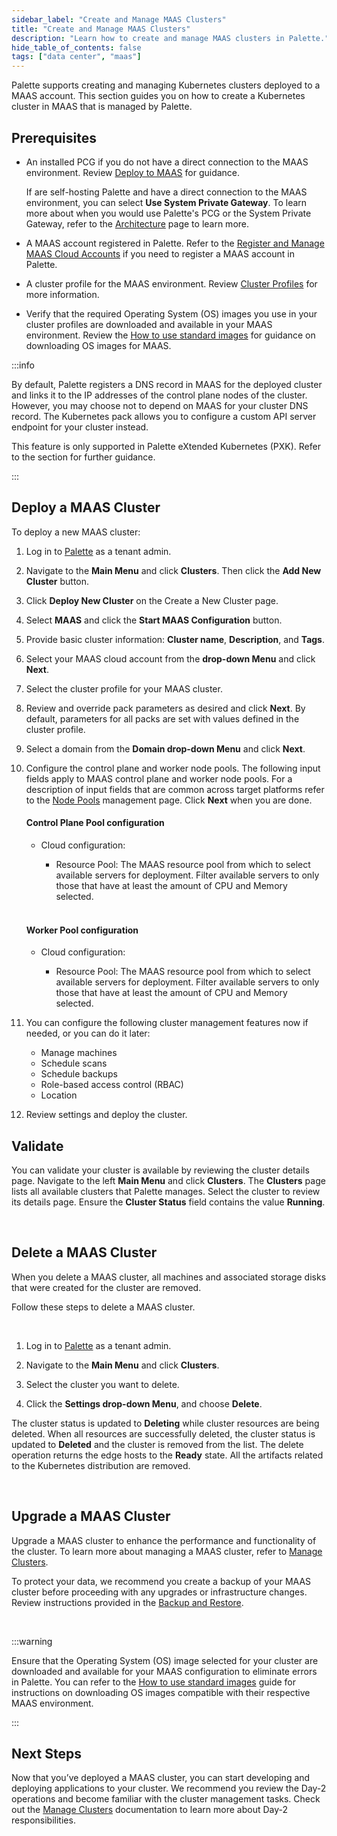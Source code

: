 ```yaml
---
sidebar_label: "Create and Manage MAAS Clusters"
title: "Create and Manage MAAS Clusters"
description: "Learn how to create and manage MAAS clusters in Palette."
hide_table_of_contents: false
tags: ["data center", "maas"]
---
```


Palette supports creating and managing Kubernetes clusters deployed to a MAAS account. This section guides you on how to
create a Kubernetes cluster in MAAS that is managed by Palette.

## Prerequisites

- An installed PCG if you do not have a direct connection to the MAAS environment. Review
  [Deploy to MAAS](../../pcg/deploy-pcg/maas.md) for guidance.

  If are self-hosting Palette and have a direct connection to the MAAS environment, you can select **Use System Private
  Gateway**. To learn more about when you would use Palette's PCG or the System Private Gateway, refer to the
  [Architecture](architecture.md) page to learn more.

- A MAAS account registered in Palette. Refer to the
  [Register and Manage MAAS Cloud Accounts](register-manage-maas-cloud-accounts.md) if you need to register a MAAS
  account in Palette.

- A cluster profile for the MAAS environment. Review
  [Cluster Profiles](../../../profiles/cluster-profiles/cluster-profiles.md) for more information.

- Verify that the required Operating System (OS) images you use in your cluster profiles are downloaded and available in
  your MAAS environment. Review the [How to use standard images](https://maas.io/docs/how-to-use-standard-images) for
  guidance on downloading OS images for MAAS.

:::info

By default, Palette registers a DNS record in MAAS for the deployed cluster and links it to the IP addresses of the
control plane nodes of the cluster. However, you may choose not to depend on MAAS for your cluster DNS record. The
Kubernetes pack allows you to configure a custom API server endpoint for your cluster instead.

<!-- prettier-ignore-start -->

This feature is only supported in Palette eXtended Kubernetes (PXK). Refer to the <VersionedLink
  text="Custom API Server Endpoint for MAAS Clusters"
  url="/integrations/packs/?pack=kubernetes#custom-api-server-endpoint-for-maas-clusters"
/>
section for further guidance.

<!-- prettier-ignore-end -->

:::

## Deploy a MAAS Cluster

To deploy a new MAAS cluster:

1. Log in to [Palette](https://console.spectrocloud.com) as a tenant admin.

2. Navigate to the **Main Menu** and click **Clusters**. Then click the **Add New Cluster** button.

3. Click **Deploy New Cluster** on the Create a New Cluster page.

4. Select **MAAS** and click the **Start MAAS Configuration** button.

5. Provide basic cluster information: **Cluster name**, **Description**, and **Tags**.

6. Select your MAAS cloud account from the **drop-down Menu** and click **Next**.

7. Select the cluster profile for your MAAS cluster.

8. Review and override pack parameters as desired and click **Next**. By default, parameters for all packs are set with
   values defined in the cluster profile.

9. Select a domain from the **Domain drop-down Menu** and click **Next**.

10. Configure the control plane and worker node pools. The following input fields apply to MAAS control plane and worker
    node pools. For a description of input fields that are common across target platforms refer to the
    [Node Pools](../../cluster-management/node-pool.md) management page. Click **Next** when you are done.

    #### Control Plane Pool configuration

    - Cloud configuration:

      - Resource Pool: The MAAS resource pool from which to select available servers for deployment. Filter available
        servers to only those that have at least the amount of CPU and Memory selected.

    <br />

    #### Worker Pool configuration

    - Cloud configuration:

      - Resource Pool: The MAAS resource pool from which to select available servers for deployment. Filter available
        servers to only those that have at least the amount of CPU and Memory selected.

11. You can configure the following cluster management features now if needed, or you can do it later:

    - Manage machines
    - Schedule scans
    - Schedule backups
    - Role-based access control (RBAC)
    - Location

12. Review settings and deploy the cluster.

## Validate

You can validate your cluster is available by reviewing the cluster details page. Navigate to the left **Main Menu** and
click **Clusters**. The **Clusters** page lists all available clusters that Palette manages. Select the cluster to
review its details page. Ensure the **Cluster Status** field contains the value **Running**.

<br />

## Delete a MAAS Cluster

When you delete a MAAS cluster, all machines and associated storage disks that were created for the cluster are removed.

Follow these steps to delete a MAAS cluster.

<br />

1. Log in to [Palette](https://console.spectrocloud.com) as a tenant admin.

2. Navigate to the **Main Menu** and click **Clusters**.

3. Select the cluster you want to delete.

4. Click the **Settings drop-down Menu**, and choose **Delete**.

The cluster status is updated to **Deleting** while cluster resources are being deleted. When all resources are
successfully deleted, the cluster status is updated to **Deleted** and the cluster is removed from the list. The delete
operation returns the edge hosts to the **Ready** state. All the artifacts related to the Kubernetes distribution are
removed.

<br />

## Upgrade a MAAS Cluster

Upgrade a MAAS cluster to enhance the performance and functionality of the cluster. To learn more about managing a MAAS
cluster, refer to [Manage Clusters](../../cluster-management/cluster-updates.md).

To protect your data, we recommend you create a backup of your MAAS cluster before proceeding with any upgrades or
infrastructure changes. Review instructions provided in the
[Backup and Restore](../../cluster-management/backup-restore/backup-restore.md).

<br />

:::warning

Ensure that the Operating System (OS) image selected for your cluster are downloaded and available for your MAAS
configuration to eliminate errors in Palette. You can refer to the
[How to use standard images](https://maas.io/docs/how-to-customise-images) guide for instructions on downloading OS
images compatible with their respective MAAS environment.

:::

## Next Steps

Now that you’ve deployed a MAAS cluster, you can start developing and deploying applications to your cluster. We
recommend you review the Day-2 operations and become familiar with the cluster management tasks. Check out the
[Manage Clusters](../../cluster-management/cluster-management.md) documentation to learn more about Day-2
responsibilities.
